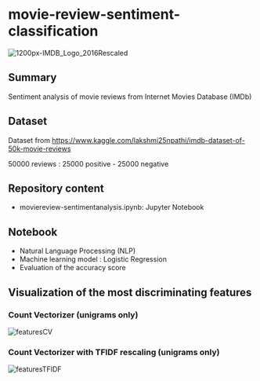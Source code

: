 # movie-review-sentiment-classification

![1200px-IMDB_Logo_2016Rescaled](https://user-images.githubusercontent.com/82372483/124572982-67c6e900-de49-11eb-9e45-ee0e3a973ae1.png)


## Summary

Sentiment analysis of movie reviews from Internet Movies Database (IMDb) 

## Dataset

Dataset from https://www.kaggle.com/lakshmi25npathi/imdb-dataset-of-50k-movie-reviews

50000 reviews : 25000 positive - 25000 negative

## Repository content 
* moviereview-sentimentanalysis.ipynb: Jupyter Notebook 

## Notebook

* Natural Language Processing (NLP)
* Machine learning model : Logistic Regression
* Evaluation of the accuracy score

## Visualization of the most discriminating features

### Count Vectorizer (unigrams only)

![featuresCV](https://user-images.githubusercontent.com/82372483/125919019-1e3410ec-6e2c-45f9-ab8c-9c66672b0b94.png)

### Count Vectorizer with TFIDF rescaling (unigrams only)

![featuresTFIDF](https://user-images.githubusercontent.com/82372483/125919113-619e01fe-7463-43bd-8733-ef00b4a1ee37.png)





